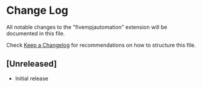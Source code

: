 # Change Log

All notable changes to the "fivempjautomation" extension will be documented in this file.

Check [Keep a Changelog](http://keepachangelog.com/) for recommendations on how to structure this file.

## [Unreleased]

- Initial release